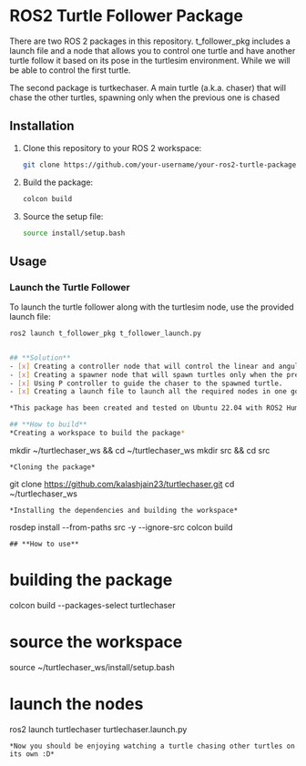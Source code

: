 # ROS2 Turtle Follower Package

There are two ROS 2 packages in this repository. t_follower_pkg includes a launch file and a node that allows you to control one turtle and have another turtle follow it based on its pose in the turtlesim environment. While we will be able to control the first turtle.

The second package is turtkechaser. A main turtle (a.k.a. chaser) that will chase the other turtles, spawning only when the previous one is chased

## Installation

1. Clone this repository to your ROS 2 workspace:

    ```bash
    git clone https://github.com/your-username/your-ros2-turtle-package.git
    ```

2. Build the package:

    ```bash
    colcon build
    ```

3. Source the setup file:

    ```bash
    source install/setup.bash
    ```

## Usage

### Launch the Turtle Follower

To launch the turtle follower along with the turtlesim node, use the provided launch file:

```bash
ros2 launch t_follower_pkg t_follower_launch.py


## **Solution**  
- [x] Creating a controller node that will control the linear and angular velocity of the *chaser turtle* as per the spawning of the other turtles.
- [x] Creating a spawner node that will spawn turtles only when the previous one is chased.
- [x] Using P controller to guide the chaser to the spawned turtle.
- [x] Creating a launch file to launch all the required nodes in one go!

*This package has been created and tested on Ubuntu 22.04 with ROS2 Humble.*

## **How to build**
*Creating a workspace to build the package*
```
mkdir ~/turtlechaser_ws && cd ~/turtlechaser_ws
mkdir src && cd src
```
*Cloning the package*
```
git clone https://github.com/kalashjain23/turtlechaser.git
cd ~/turtlechaser_ws
```
*Installing the dependencies and building the workspace*
```
rosdep install --from-paths src -y --ignore-src
colcon build
```
## **How to use**
```
# building the package
colcon build --packages-select turtlechaser

# source the workspace
source ~/turtlechaser_ws/install/setup.bash

# launch the nodes
ros2 launch turtlechaser turtlechaser.launch.py
```  
*Now you should be enjoying watching a turtle chasing other turtles on its own :D*
